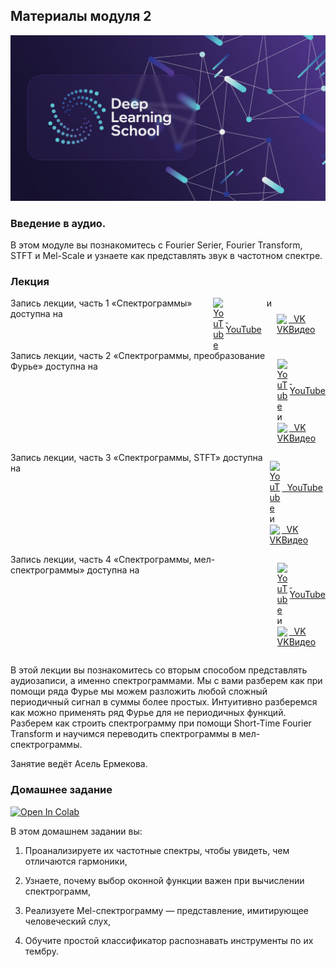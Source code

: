 ## Материалы модуля 2

<div align="center">
  <img src="../images/dls.png">
</div>

### Введение в аудио.

В этом модуле вы познакомитесь с Fourier Serier, Fourier Transform, STFT и Mel-Scale и узнаете как представлять звук в частотном спектре.

### Лекция


<div style="display: flex; gap: 8px; align-items: bottom;">
  <span>
  Запись лекции, часть 1 &laquo;Спектрограммы&raquo; доступна на
  </span>
  <a href="https://youtu.be/qZRc-dyZASI" target="_blank" rel="noopener" aria-label="Watch on YouTube" 
    style="display: flex; align-items: center">
    <img src="https://cdn.simpleicons.org/youtube" alt="YouTube" width="20"/>
    &nbsp;
    YouTube
  </a>
  <span>и</span>
  <a href="https://vkvideo.ru/video-155161349_456239316" target="_blank" rel="noopener" aria-label="Watch on VK"
     style="display: flex; align-items: center">
    <img src="https://cdn.simpleicons.org/vk" alt="VK" width="20"/>
    &nbsp;
    VK Видео
  </a>
</div>


<div style="display: flex; gap: 8px; align-items: bottom;">
  <span>
  Запись лекции, часть 2 &laquo;Спектрограммы, преобразование Фурье&raquo; доступна на
  </span>
  
  <a href="https://youtu.be/6kWSmYiEBYY" target="_blank" rel="noopener" aria-label="Watch on YouTube" 
    style="display: flex; align-items: center">
    <img src="https://cdn.simpleicons.org/youtube" alt="YouTube" width="20"/>
    &nbsp;
    YouTube
  </a>
  <span>и</span>
  <a href="https://vkvideo.ru/video-155161349_456239317" target="_blank" rel="noopener" aria-label="Watch on VK"
     style="display: flex; align-items: center">
    <img src="https://cdn.simpleicons.org/vk" alt="VK" width="20"/>
    &nbsp;
    VK Видео
  </a>
</div>


<div style="display: flex; gap: 8px; align-items: bottom;">
  <span>
  Запись лекции, часть 3 &laquo;Спектрограммы, STFT&raquo; доступна на
  </span>
  
  <a href="https://youtu.be/rnoSYreDzQI" target="_blank" rel="noopener" aria-label="Watch on YouTube" 
    style="display: flex; align-items: center">
    <img src="https://cdn.simpleicons.org/youtube" alt="YouTube" width="20"/>
    &nbsp;
    YouTube
  </a>
  <span>и</span>
  <a href="https://vkvideo.ru/video-155161349_456239318" target="_blank" rel="noopener" aria-label="Watch on VK"
     style="display: flex; align-items: center">
    <img src="https://cdn.simpleicons.org/vk" alt="VK" width="20"/>
    &nbsp;
    VK Видео
  </a>
</div>


<div style="display: flex; gap: 8px; align-items: bottom;">
  <span>
  Запись лекции, часть 4 &laquo;Спектрограммы, мел-спектрограммы&raquo; доступна на
  </span>
  
  <a href="https://youtu.be/DXHjXzvC0gQ" target="_blank" rel="noopener" aria-label="Watch on YouTube" 
    style="display: flex; align-items: center">
    <img src="https://cdn.simpleicons.org/youtube" alt="YouTube" width="20"/>
    &nbsp;
    YouTube
  </a>
  <span>и</span>
  <a href="https://vkvideo.ru/video-155161349_456239315" target="_blank" rel="noopener" aria-label="Watch on VK"
     style="display: flex; align-items: center">
    <img src="https://cdn.simpleicons.org/vk" alt="VK" width="20"/>
    &nbsp;
    VK Видео
  </a>
</div>



В этой лекции вы познакомитесь со вторым способом представлять аудиозаписи, а именно спектрограммами. Мы с вами разберем как при помощи ряда Фурье мы можем разложить любой сложный периодичный сигнал в суммы более простых. Интуитивно разберемся как можно применять ряд Фурье для не периодичных функций. Разберем как строить спектрограмму при помощи Short-Time Fourier Transform и научимся переводить спектрограммы в мел-спектрограммы.


Занятие ведёт Асель Ермекова.


### Домашнее задание

[![Open In Colab](https://colab.research.google.com/assets/colab-badge.svg)](https://colab.research.google.com/github/DeepLearningSchool/Speech/blob/main/week_01_speech_intro_to_audio/Homework/unsolved_DLS_HW2__Beyond_the_Fundamental_A_Spectral_Adventure.ipynb)

В этом домашнем задании вы:

1. Проанализируете их частотные спектры, чтобы увидеть, чем отличаются гармоники,

2. Узнаете, почему выбор оконной функции важен при вычислении спектрограмм,

3. Реализуете Mel-спектрограмму — представление, имитирующее человеческий слух,

4. Обучите простой классификатор распознавать инструменты по их тембру.
